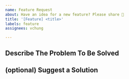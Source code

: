 ```yaml
---
name: Feature Request
about: Have an idea for a new feature? Please share 🤝
title: '[Feature] <title>'
labels: feature
assignees: vchung

---
```


## Describe The Problem To Be Solved
<!-- 
Please provide a concise description of the problem to be addressed
by this feature request.
-->



## (optional) Suggest a Solution
<!-- 
Do you have a preferred solution? Things to consider:
  * details of the technical implementation
  * tradeoffs made in design decisions
  * caveats and considerations for the future
-->

